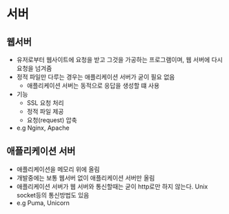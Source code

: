 # 서버

## 웹서버

- 유저로부터 웹사이트에 요청을 받고 그것을 가공하는 프로그램이며, 웹 서버에 다시 요청을 넘겨줌
- 정적 파일만 다루는 경우는 애플리케이션 서버가 굳이 필요 없음
  - 애플리케이션 서버는 동적으로 응답을 생성할 떄 사용
- 기능
  - SSL 요청 처리
  - 정적 파일 제공
  - 요청(request) 압축
- e.g Nginx, Apache

## 애플리케이션 서버

- 애플리케이션을 메모리 위에 올림
- 개발중에는 보통 웹서버 없이 애플리케이션 서버만 올림
- 애플리케이션 서버가 웹 서버와 통신할때는 굳이 http로만 하지 않는다. Unix socket등의 통신방법도 있음
- e.g Puma, Unicorn

